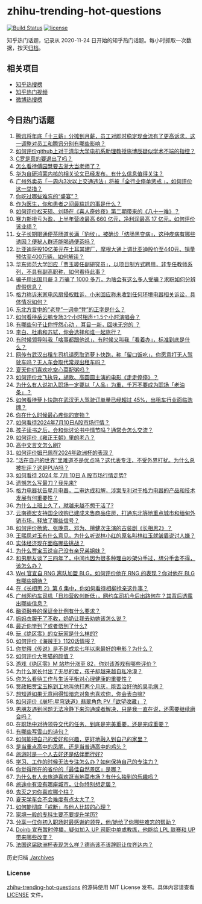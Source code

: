# zhihu-trending-hot-questions

[![Build Status](https://github.com/justjavac/zhihu-trending-hot-questions/workflows/ci/badge.svg?branch=master)](https://github.com/justjavac/zhihu-trending-hot-questions/actions)
[![license](https://img.shields.io/github/license/justjavac/zhihu-trending-hot-questions)](https://github.com/justjavac/zhihu-trending-hot-questions/blob/master/LICENSE)

知乎热门话题，记录从 2020-11-24
日开始的知乎热门话题。每小时抓取一次数据，按天[归档](./archives)。

## 相关项目

- [知乎热搜榜](https://github.com/justjavac/zhihu-trending-top-search)
- [知乎热门视频](https://github.com/justjavac/zhihu-trending-hot-video)
- [微博热搜榜](https://github.com/justjavac/weibo-trending-hot-search)

## 今日热门话题

<!-- BEGIN -->
<!-- 最后更新时间 Thu Jul 11 2024 02:09:23 GMT+0800 (China Standard Time) -->

1. [腾讯将年底「十三薪」分摊到月薪，员工对即时稳定现金流有了更高诉求，这一调整对员工和腾讯分别有哪些影响？](https://www.zhihu.com/question/661235258)
1. [如何评价github上对于清华大学电机系助理教授施博辰疑似学术不端的指控？](https://www.zhihu.com/question/661149751)
1. [C罗是真的要退出了吗？](https://www.zhihu.com/question/660924672)
1. [怎么看待傅园慧要去浙大当老师了？](https://www.zhihu.com/question/661183854)
1. [华为自研鸿蒙内核的相关论文已经发布，有什么信息值得关注？](https://www.zhihu.com/question/661246661)
1. [广州外卖员「一周内3次以上交通违法」将被「全行业停单惩戒 」，如何评价这一举措？](https://www.zhihu.com/question/661120689)
1. [你吃过哪些难忘的“盛宴”？](https://www.zhihu.com/question/285366325)
1. [作为医生，你和患者之间最尴尬的事是什么？](https://www.zhihu.com/question/659269451)
1. [如何评价松天硕、刘旸在《喜人奇妙夜》第二期带来的《八十一难》？](https://www.zhihu.com/question/661070141)
1. [赛力斯扭亏为盈，上半年营收最高 660 亿元，净利润最高 17 亿元，如何评价该业绩？](https://www.zhihu.com/question/661176555)
1. [女子长期喝通便茶肠道长满「豹纹」，被确诊「结肠黑变病」，这种疾病有哪些诱因？便秘人群还能喝通便茶吗？](https://www.zhihu.com/question/661082665)
1. [比亚迪将投10亿美元在土耳其建厂，摩根大通上调比亚迪股价至440元、销量预估至400万辆，如何解读？](https://www.zhihu.com/question/661222342)
1. [华东师范大学回应「贾玉璇任副研究员」，以项目制方式聘用，非专任教师系列，不具有副高职称，如何看待此事？](https://www.zhihu.com/question/661133549)
1. [骗子用出国月薪 3 万骗了 1000 多万，为啥会有这么多人受骗？求职如何分辨虚假信息？](https://www.zhihu.com/question/661218230)
1. [格力称诉米家电风扇侵权胜诉，小米回应称未收到任何环境电器相关诉讼，具体情况如何？](https://www.zhihu.com/question/661212960)
1. [东北方言中的“老登”一词中“登”的正字是什么？](https://www.zhihu.com/question/647336457)
1. [如何看待岳云鹏专场3个小时相声+1.5个小时演唱会？](https://www.zhihu.com/question/661092495)
1. [有哪些句子让你怦然心动 ，耳目一新，回味无穷的 ？](https://www.zhihu.com/question/661155838)
1. [李白、杜甫和苏轼，你会选择和谁一起旅行？](https://www.zhihu.com/question/659665702)
1. [有时候领导叫我「啥事都跟他说」，有时候又叫我「看着办」，标准到底是什么？](https://www.zhihu.com/question/660814131)
1. [网传有武汉出租车司机请愿取消萝卜快跑，称「留口饭吃」，你愿意打无人驾驶车吗？无人车会取代常规出租车吗？](https://www.zhihu.com/question/661173112)
1. [夏天你们喜欢吃空心菜配粥吗？](https://www.zhihu.com/question/660216837)
1. [如何评价龙飞执导，胡歌、高圆圆主演的电影《走走停停》？](https://www.zhihu.com/question/604180912)
1. [为什么有人说初入职场一定要以「人品」为重，千万不要成为职场「老油条」？](https://www.zhihu.com/question/661001671)
1. [如何看待萝卜快跑在武汉无人驾驶订单量已经超过 45%，出租车行业面临洗牌？](https://www.zhihu.com/question/661130346)
1. [你在什么时候最心疼你的宠物？](https://www.zhihu.com/question/650233200)
1. [如何看待2024年7月10日A股市场行情？](https://www.zhihu.com/question/661115623)
1. [孩子读书之后，会和你讨论书中情节吗？通常会怎么交流？](https://www.zhihu.com/question/660702765)
1. [如何评价《雍正王朝》里的老八？](https://www.zhihu.com/question/659733206)
1. [高中文言文怎么刷?](https://www.zhihu.com/question/660880492)
1. [如何评价姆巴佩在2024年欧洲杯的表现？](https://www.zhihu.com/question/659494231)
1. [“活在自己的世界”里难道不是优点吗？这代表专注，不受外界打扰。为什么总被批评？这是PUA吗？](https://www.zhihu.com/question/661005432)
1. [如何看待 2024 年 7月 10日 A 股市场行情走势?](https://www.zhihu.com/question/661217189)
1. [遗憾怎么写最刀？我先来?](https://www.zhihu.com/question/660474284)
1. [格力电器状告星月电器，二审达成和解，涉案专利对于格力电器的产品和技术发展有何重要性？](https://www.zhihu.com/question/661212241)
1. [为什么上班上久了，就越来越不想干活了?](https://www.zhihu.com/question/661177131)
1. [云南德宏支持国企收购已建成未售商品住房，打通东北等地重点城市和缅甸外销市场，释放了哪些信号？](https://www.zhihu.com/question/661143512)
1. [如何评价杨紫、张晚意、邓为、檀健次主演的古装剧《长相思2》？](https://www.zhihu.com/question/661071205)
1. [王熙凤对玉有什么意见，为什么听说林小红的原名叫林红玉就皱眉说讨人嫌？](https://www.zhihu.com/question/661051154)
1. [实体经济现在面临哪些挑战？](https://www.zhihu.com/question/660127663)
1. [为什么贾宝玉说自己没有亲兄弟姐妹？](https://www.zhihu.com/question/660708399)
1. [和男朋友谈了三四年了，中间也因为很多种理由吵架分手过，想分手舍不得，该怎么办？](https://www.zhihu.com/question/660970667)
1. [Wei 官宣自 RNG 离队加盟 BLG，如何评价他在 RNG 的表现？你对他在 BLG 有哪些期待？](https://www.zhihu.com/question/661218324)
1. [在《长相思 2》第 6 集中，你如何看待相柳抢亲这件事？](https://www.zhihu.com/question/661176385)
1. [广州网约车司机「日均营收创新低」，网约车司机今后出路何在？其背后透露出哪些信息？](https://www.zhihu.com/question/661029275)
1. [融资融券的保证金比例有什么要求？](https://www.zhihu.com/question/523294971)
1. [妈妈衣服干了不收，奶奶让我去劝她该怎么说？](https://www.zhihu.com/question/660603039)
1. [最近你学到了或者悟到了什么?](https://www.zhihu.com/question/661148000)
1. [玩《绝区零》的女玩家是什么样的?](https://www.zhihu.com/question/661185682)
1. [如何评价《海贼王》1120话情报？](https://www.zhihu.com/question/661186348)
1. [你觉得《传说》是不是成龙七年以来最好的电影？为什么？](https://www.zhihu.com/question/661233233)
1. [如何评价大熊猫的颜值？](https://www.zhihu.com/question/305724599)
1. [游戏《绝区零》M 站均分涨至 82，你对该游戏有哪些评价？](https://www.zhihu.com/question/660803822)
1. [为什么家长付出了无尽的爱，孩子却越来越自私冷漠？](https://www.zhihu.com/question/655918779)
1. [你怎么看待工作与生活平衡对心理健康的重要性？](https://www.zhihu.com/question/661215899)
1. [贾政把贾宝玉拖到工地叫他打两个月灰，能否治好他的臭毛病？](https://www.zhihu.com/question/658512697)
1. [想知道如果无意间得知暗恋对象也喜欢你，你会表白嘛?](https://www.zhihu.com/question/660333109)
1. [如何评价《崩坏:星穹铁道》翡翠角色 PV「欲望收藏」？](https://www.zhihu.com/question/661171428)
1. [男朋友遇到问题无法冷静下来沟通或者解决，只是我一直在说，还需要继续磨合吗？](https://www.zhihu.com/question/661027190)
1. [在职场中对待领导交代的任务，到底是完美重要，还是完成重要？](https://www.zhihu.com/question/661183770)
1. [有哪些写雪山的诗句？](https://www.zhihu.com/question/660971002)
1. [如何能把自己的爱好和兴趣，更好地融入到自己的家里？](https://www.zhihu.com/question/658928767)
1. [是当重点高中的凤尾，还是当普通高中的鸡头？](https://www.zhihu.com/question/660874438)
1. [旅游时是一个人去好还是结伴而行好?](https://www.zhihu.com/question/660352132)
1. [学习、工作的时候无法专注怎么办？如何保持自己的专注力？](https://www.zhihu.com/question/661014922)
1. [你觉得所在的省份的「最佳自然景区」是哪？](https://www.zhihu.com/question/660620503)
1. [为什么有人去旅游喜欢逛当地菜市场？有什么独到的乐趣吗？](https://www.zhihu.com/question/659898590)
1. [旅途中有没有哪座城市，让你特别想定居？](https://www.zhihu.com/question/659898539)
1. [鬼灭之刃你喜欢哪个柱？](https://www.zhihu.com/question/659025283)
1. [夏天学车会不会难度有点太大了？](https://www.zhihu.com/question/660918807)
1. [如何能彻底「戒断」与他人比较的心理？](https://www.zhihu.com/question/661006635)
1. [家境一般的专科生要不要提升学历?](https://www.zhihu.com/question/661168581)
1. [分享一位你初入职场时最感谢的领导，他/她给了你哪些难忘的帮助？](https://www.zhihu.com/question/660814390)
1. [Doinb 宣布暂时停播，疑似加入 UP 司职中单或教练，他能给 LPL 联赛和 UP 带来哪些改变？](https://www.zhihu.com/question/661168148)
1. [法国这届欧洲杯表现怎么样？德尚该不该辞职让位齐达内？](https://www.zhihu.com/question/661189197)

<!-- END -->

历史归档 [./archives](./archives)

### License

[zhihu-trending-hot-questions](https://github.com/justjavac/zhihu-trending-hot-questions)
的源码使用 MIT License 发布。具体内容请查看 [LICENSE](./LICENSE) 文件。
